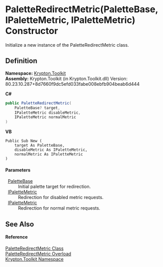 # PaletteRedirectMetric(PaletteBase, IPaletteMetric, IPaletteMetric) Constructor


Initialize a new instance of the PaletteRedirectMetric class.



## Definition
**Namespace:** <a href="79d2eac2-21f4-54ff-7552-b20c33c30600.md">Krypton.Toolkit</a>  
**Assembly:** Krypton.Toolkit (in Krypton.Toolkit.dll) Version: 80.23.10.287+8d7660f9dc5efd033fabe008ebfb904beab6d444

**C#**
``` C#
public PaletteRedirectMetric(
	PaletteBase? target,
	IPaletteMetric disableMetric,
	IPaletteMetric normalMetric
)
```
**VB**
``` VB
Public Sub New ( 
	target As PaletteBase,
	disableMetric As IPaletteMetric,
	normalMetric As IPaletteMetric
)
```



#### Parameters
<dl><dt>  <a href="6da77fa5-1590-4646-f2ea-70002c922aee.md">PaletteBase</a></dt><dd>Initial palette target for redirection.</dd><dt>  <a href="24be40a1-a3fd-2c4b-ff96-f9b04b615193.md">IPaletteMetric</a></dt><dd>Redirection for disabled metric requests.</dd><dt>  <a href="24be40a1-a3fd-2c4b-ff96-f9b04b615193.md">IPaletteMetric</a></dt><dd>Redirection for normal metric requests.</dd></dl>

## See Also


#### Reference
<a href="985cb6cd-eb0a-e658-9795-046f5ef90f85.md">PaletteRedirectMetric Class</a>  
<a href="0c4a58bd-2421-ba71-4a2d-c0781e0f5c7e.md">PaletteRedirectMetric Overload</a>  
<a href="79d2eac2-21f4-54ff-7552-b20c33c30600.md">Krypton.Toolkit Namespace</a>  
